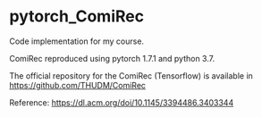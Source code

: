 # pytorch_ComiRec

Code implementation for my course.

ComiRec reproduced using pytorch 1.7.1 and python 3.7.

The official repository for the ComiRec (Tensorflow) is available in https://github.com/THUDM/ComiRec

Reference: https://dl.acm.org/doi/10.1145/3394486.3403344
